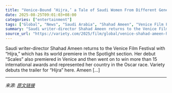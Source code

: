 ```yaml
---
title: "Venice-Bound ‘Hijra,’ a Tale of Saudi Women From Different Generations, Debuts Trailer (EXCLUSIVE)"
date: 2025-08-25T09:01:03+08:00
categories: ["entertainment"]
tags: ["Global", "News", "Saudi Arabia", "Shahad Ameen", "Venice Film Festival"]
summary: "Saudi writer-director Shahad Ameen returns to the Venice Film Festival with “Hijra,” which has its world premiere in the Spotlight section. Her debut “Scales” also premiered in Venice and then went on"
source_url: "https://variety.com/2025/film/global/venice-shahad-ameen-hijra-saudi-women-trailer-1236497229/"
---
```


Saudi writer-director Shahad Ameen returns to the Venice Film Festival with “Hijra,” which has its world premiere in the Spotlight section. Her debut “Scales” also premiered in Venice and then went on to win more than 15 international awards and represented her country in the Oscar race. Variety debuts the trailer for “Hijra” here. Ameen [&#8230;]

---

*来源: [原文链接](https://variety.com/2025/film/global/venice-shahad-ameen-hijra-saudi-women-trailer-1236497229/)*
